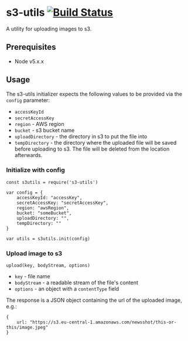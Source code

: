 # s3-utils [![Build Status](http://drone.ertrzyiks.me/api/badges/team-hunch/s3-utils/status.svg)](http://drone.ertrzyiks.me/team-hunch/s3-utils)

A utility for uploading images to s3.

## Prerequisites

- Node v5.x.x

## Usage

The s3-utils initializer expects the following values to be provided via the `config` parameter:
- `accessKeyId`
- `secretAccessKey`
- `region` - AWS region
- `bucket` - s3 bucket name
- `uploadDirectory` - the directory in s3 to put the file into
- `tempDirectory` - the directory where the uploaded file will be saved before uploading to s3. The file will be deleted from the location afterwards.

### Initialize with config

```
const s3utils = require('s3-utils')

var config = {
    accessKeyId: "accessKey",
    secretAccessKey: "secretAccessKey",
    region: "awsRegion",
    bucket: "someBucket",
    uploadDirectory: "",
    tempDirectory: ""
}

var utils = s3utils.init(config)
```

### Upload image to s3

`upload(key, bodyStream, options)`

- `key` - file name
- `bodyStream` - a readable stream of the file's content
- `options` - an object with a `contentType` field

The response is a JSON object containing the url of the uploaded image, e.g.:

```
{
    url: "https://s3.eu-central-1.amazonaws.com/newsshot/this-or-this/image.jpeg"
}
```

